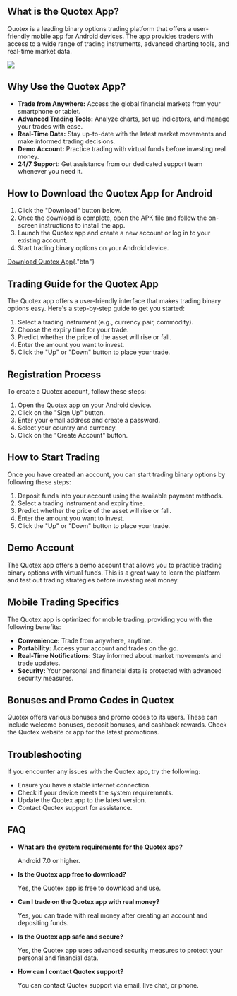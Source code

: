 ## What is the Quotex App?

Quotex is a leading binary options trading platform that offers a
user-friendly mobile app for Android devices. The app provides traders
with access to a wide range of trading instruments, advanced charting
tools, and real-time market data.

[![](https://static.quotex.io/files/10_en/300_250.jpg)](https://traff.sbs/brokerqxlid)

## Why Use the Quotex App?

-   **Trade from Anywhere:** Access the global financial markets from
    your smartphone or tablet.
-   **Advanced Trading Tools:** Analyze charts, set up indicators, and
    manage your trades with ease.
-   **Real-Time Data:** Stay up-to-date with the latest market movements
    and make informed trading decisions.
-   **Demo Account:** Practice trading with virtual funds before
    investing real money.
-   **24/7 Support:** Get assistance from our dedicated support team
    whenever you need it.

## How to Download the Quotex App for Android

1.  Click the "Download" button below.
2.  Once the download is complete, open the APK file and follow the
    on-screen instructions to install the app.
3.  Launch the Quotex app and create a new account or log in to your
    existing account.
4.  Start trading binary options on your Android device.

[Download Quotex
App](\%22https://traff.sbs/quotexonelink\%22){."btn"}

## Trading Guide for the Quotex App

The Quotex app offers a user-friendly interface that makes trading
binary options easy. Here\'s a step-by-step guide to get you started:

1.  Select a trading instrument (e.g., currency pair, commodity).
2.  Choose the expiry time for your trade.
3.  Predict whether the price of the asset will rise or fall.
4.  Enter the amount you want to invest.
5.  Click the "Up" or "Down" button to place your trade.

## Registration Process

To create a Quotex account, follow these steps:

1.  Open the Quotex app on your Android device.
2.  Click on the "Sign Up" button.
3.  Enter your email address and create a password.
4.  Select your country and currency.
5.  Click on the "Create Account" button.

## How to Start Trading

Once you have created an account, you can start trading binary options
by following these steps:

1.  Deposit funds into your account using the available payment methods.
2.  Select a trading instrument and expiry time.
3.  Predict whether the price of the asset will rise or fall.
4.  Enter the amount you want to invest.
5.  Click the "Up" or "Down" button to place your trade.

## Demo Account

The Quotex app offers a demo account that allows you to practice trading
binary options with virtual funds. This is a great way to learn the
platform and test out trading strategies before investing real money.

## Mobile Trading Specifics

The Quotex app is optimized for mobile trading, providing you with the
following benefits:

-   **Convenience:** Trade from anywhere, anytime.
-   **Portability:** Access your account and trades on the go.
-   **Real-Time Notifications:** Stay informed about market movements
    and trade updates.
-   **Security:** Your personal and financial data is protected with
    advanced security measures.

## Bonuses and Promo Codes in Quotex

Quotex offers various bonuses and promo codes to its users. These can
include welcome bonuses, deposit bonuses, and cashback rewards. Check
the Quotex website or app for the latest promotions.

## Troubleshooting

If you encounter any issues with the Quotex app, try the following:

-   Ensure you have a stable internet connection.
-   Check if your device meets the system requirements.
-   Update the Quotex app to the latest version.
-   Contact Quotex support for assistance.

## FAQ

-   **What are the system requirements for the Quotex app?**

    Android 7.0 or higher.

-   **Is the Quotex app free to download?**

    Yes, the Quotex app is free to download and use.

-   **Can I trade on the Quotex app with real money?**

    Yes, you can trade with real money after creating an account and
    depositing funds.

-   **Is the Quotex app safe and secure?**

    Yes, the Quotex app uses advanced security measures to protect your
    personal and financial data.

-   **How can I contact Quotex support?**

    You can contact Quotex support via email, live chat, or phone.

